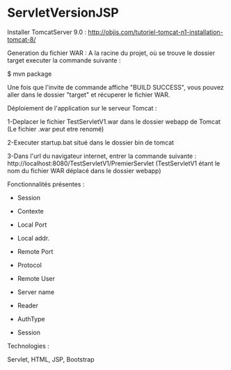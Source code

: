 # ServletVersionJSP

Installer TomcatServer 9.0 : http://objis.com/tutoriel-tomcat-n1-installation-tomcat-8/

Generation du fichier WAR :
A la racine du projet, où se trouve le dossier target executer la commande suivante :

$ mvn package

Une fois que l'invite de commande affiche "BUILD SUCCESS", vous pouvez aller dans le dossier "target" et récuperer le fichier WAR.

Déploiement de l'application sur le serveur Tomcat : 

1-Deplacer le fichier TestServletV1.war dans le dossier webapp de Tomcat (Le fichier .war peut etre renomé)

2-Executer startup.bat situé dans le dossier bin de tomcat 

3-Dans l'url du navigateur internet, entrer la commande suivante : http://localhost:8080/TestServletV1/PremierServlet (TestServletV1 étant le nom du fichier WAR déplacé dans le dossier webapp)

Fonctionnalités présentes :

- Session

- Contexte

- Local Port

- Local addr.

- Remote Port

- Protocol

- Remote User

- Server name

- Reader

- AuthType

- Session

Technologies :

Servlet, HTML, JSP, Bootstrap




